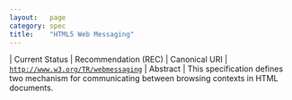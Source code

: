 ```yaml
---
layout:   page
category: spec
title:    "HTML5 Web Messaging"
---
```


| Current Status | Recommendation (REC)
| Canonical URI | [`http://www.w3.org/TR/webmessaging`](http://www.w3.org/TR/webmessaging)
| Abstract | This specification defines two mechanism for communicating between browsing contexts in HTML documents.
